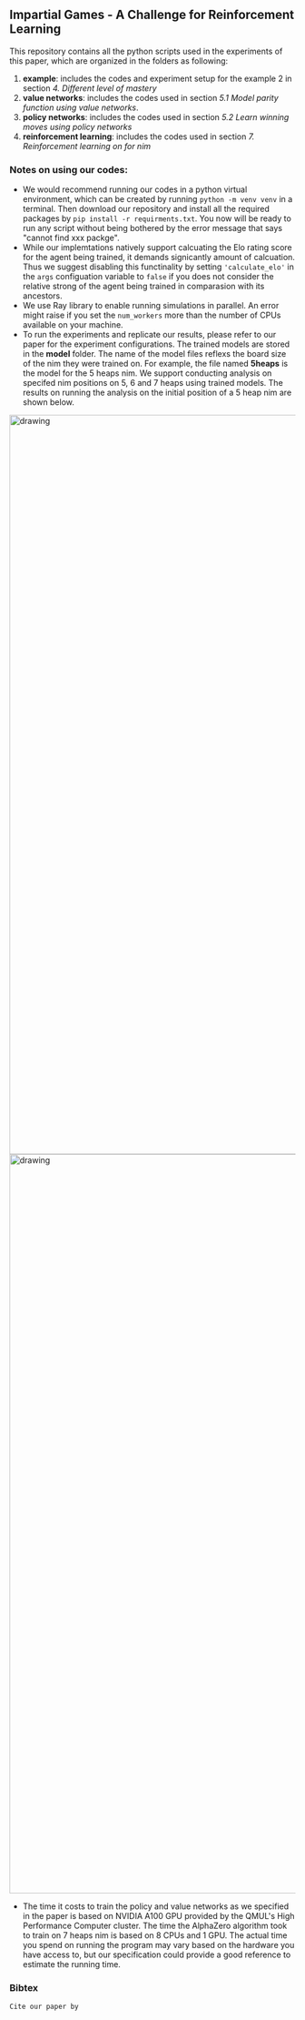 
## Impartial Games - A Challenge for Reinforcement Learning

This repository contains all the python scripts used in the experiments of this paper, which are organized in the folders as following:

1. **example**: includes the codes and experiment setup for the example 2 in section *4. Different level of mastery*
2. **value networks**: includes the codes used in section *5.1 Model parity function using value networks*. 
3. **policy networks**:  includes the codes used in section *5.2 Learn winning moves using policy networks*
4. **reinforcement learning**: includes the codes used in section *7. Reinforcement learning on for nim*

### Notes on using our codes:
* We would recommend running our codes in a python virtual environment, which can be created by running 
```python -m venv venv```
in a terminal. Then download our repository and install all the required packages by
```pip install -r requirments.txt```. You now will be ready to run any script without being bothered by the error message that says "cannot find xxx packge". 
* While our implemtations natively support calcuating the Elo rating score for the agent being trained, it demands signicantly amount of calcuation. Thus we suggest disabling this functinality by setting ```'calculate_elo'``` in the ```args``` configuation variable to ```false``` if you does not consider the relative strong of the agent being trained in comparasion with its ancestors. 
* We use Ray library to enable running simulations in parallel. An error might raise if you set the ```num_workers``` more than the number of CPUs available on your machine. 
* To run the experiments and replicate our results, please refer to our paper for the experiment configurations. The trained models are stored in the **model** folder. The name of the model files reflexs the board size of the nim they were trained on. For example, the file named **5heaps** is the model for the 5 heaps nim. We support conducting analysis on specifed nim positions on 5, 6 and 7 heaps using trained models. The results on running the analysis on the initial position of a 5 heap nim are shown below. 

<img src="https://github.com/sagebei/Impartial-Games-a-Chanllenge-to-Reinforcement-Learning/blob/main/images/analysis_on_nim_board_position.png" alt="drawing" width="1300"/>

<img src="https://github.com/sagebei/Impartial-Games-a-Challenge-for-Reinforcement-Learning/blob/main/images/starving_inferior_children.png" alt="drawing" width="1300"/>

* The time it costs to train the policy and value networks as we specified in the paper is based on NVIDIA A100 GPU provided by the QMUL's High Performance Computer cluster. The time the AlphaZero algorithm took to train on 7 heaps nim is based on 8 CPUs and 1 GPU. The actual time you spend on running the program may vary based on the hardware you have access to, but our specification could provide a good reference to estimate the running time.   




### Bibtex
```
Cite our paper by 
```


